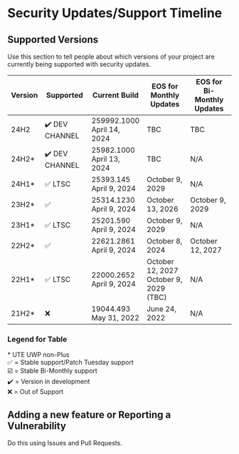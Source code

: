 # Security Updates/Support Timeline

## Supported Versions

Use this section to tell people about which versions of your project are
currently being supported with security updates.

| Version | Supported          | Current Build | EOS for Monthly Updates | EOS for Bi-Monthly Updates |
| ------- | ------------------ | ------------- | ------- | ------- |
| 24H2    | ✔️ DEV CHANNEL | 259992.1000<br>April 14, 2024 | TBC | TBC
| 24H2*    | ✔️ DEV CHANNEL | 25982.1000<br>April 13, 2024 | TBC | N/A
| 24H1*    | :white_check_mark: LTSC | 25393.145<br>April 9, 2024 | October 9, 2029 | N/A
| 23H2*    | :white_check_mark: | 25314.1230<br>April 9, 2024 | October 13, 2026 | October 9, 2029
| 23H1*    | :white_check_mark: LTSC | 25201.590<br>April 9, 2024 | October 9, 2029 | N/A
| 22H2*    | ✅                | 22621.2861<br>April 9, 2024 | October 8, 2024 | October 12, 2027
| 22H1*    | :white_check_mark: LTSC | 22000.2652<br>April 9, 2024 | October 12, 2027<br>October 9, 2029 (TBC) | N/A
| 21H2*    | :x:                | 19044.493<br>May 31, 2022 | June 24, 2022 | N/A 

### Legend for Table
\* UTE UWP non-Plus<br>
✅ = Stable support/Patch Tuesday support<br>
☑️ = Stable Bi-Monthly support<br>
✔️ = Version in development<br>
:x: = Out of Support

## Adding a new feature or Reporting a Vulnerability

Do this using Issues and Pull Requests.
